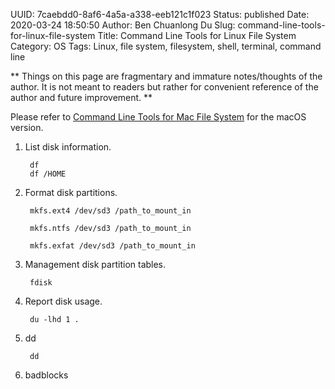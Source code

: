 UUID: 7caebdd0-8af6-4a5a-a338-eeb121c1f023
Status: published
Date: 2020-03-24 18:50:50
Author: Ben Chuanlong Du
Slug: command-line-tools-for-linux-file-system
Title: Command Line Tools for Linux File System
Category: OS
Tags: Linux, file system, filesystem, shell, terminal, command line

**
Things on this page are
fragmentary and immature notes/thoughts of the author.
It is not meant to readers
but rather for convenient reference of the author and future improvement.
**


Please refer to
[Command Line Tools for Mac File System](http://www.legendu.net/misc/blog/command-line-tools-for-mac-file-system/)
for the macOS version.


1. List disk information.

        df
        df /HOME

3. Format disk partitions.

        mkfs.ext4 /dev/sd3 /path_to_mount_in

        mkfs.ntfs /dev/sd3 /path_to_mount_in

        mkfs.exfat /dev/sd3 /path_to_mount_in

2. Management disk partition tables.

        fdisk

4. Report disk usage.

        du -lhd 1 .

5. dd

        dd

6. badblocks
